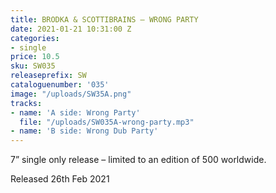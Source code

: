 ```yaml
---
title: BRODKA & SCOTTIBRAINS – WRONG PARTY
date: 2021-01-21 10:31:00 Z
categories:
- single
price: 10.5
sku: SW035
releaseprefix: SW
cataloguenumber: '035'
image: "/uploads/SW35A.png"
tracks:
- name: 'A side: Wrong Party'
  file: "/uploads/SW035A-wrong-party.mp3"
- name: 'B side: Wrong Dub Party'
---
```


7” single only release – limited to an edition of 500 worldwide.

Released 26th Feb 2021
